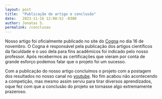 ```yaml
---
layout: post
title:  "Publicação do artigo e conclusão"
date:   2023-11-16 12:00:52 -0300
author: Jonatas S.
permalink: /conclusao
---
```


Nosso artigo foi oficialmente publicado no site do [Cogna](https://eac.pgsscogna.com.br/anais/edicao-ano.php?ano=2023) no dia 16 de novembro. O Cogna é responsável pela publicação dos artigos científicos da faculdade e o uso dela para fins acadêmicos foi indicado pelo nosso professor. Após recebermos as certificações que vieram por conta de grande esforço podemos falar que o projeto foi um sucesso. 

Com a publicação do nosso artigo concluímos o projeto com a postagem dos resultados no nosso canal no [youtube](https://www.youtube.com/@CypherVortexInnovators.). No fim acabou não acontecendo a competição, mas mesmo assim serviu para tirar diversos aprendizados, oque fez com que a conclusão do projeto se tornasse algo extremamente prazeroso.